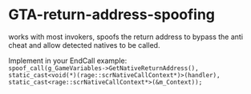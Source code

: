 # GTA-return-address-spoofing
works with most invokers, spoofs the return address to bypass the anti cheat and allow detected natives to be called.

Implement in your EndCall example:</br>
`spoof_call(g_GameVariables->GetNativeReturnAddress(), static_cast<void(*)(rage::scrNativeCallContext*)>(handler), static_cast<rage::scrNativeCallContext*>(&m_Context));`
